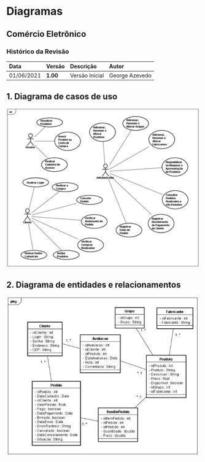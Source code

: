 # Diagramas

## Comércio Eletrônico

### Histórico da Revisão 

|  Data  | Versão | Descrição | Autor |
|:-------|:-------|:----------|:------|
| 01/06/2021 | **1.00** | Versão Inicial  | George Azevedo |

## 1. Diagrama de casos de uso 

![Casos de Uso](Diagrama_Casos_de_Uso.png)

## 2. Diagrama de entidades e relacionamentos

![Entidades e Relacionamentos](Diagrama_Entidades_e_Relacionamentos.png)
